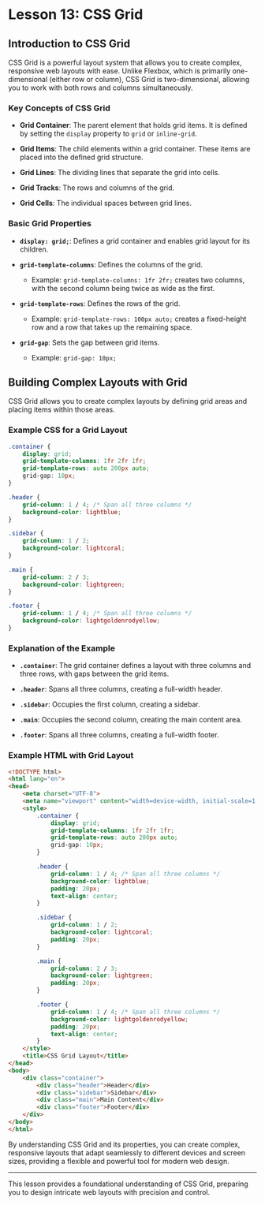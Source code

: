 # Lesson 13: CSS Grid

## Introduction to CSS Grid

CSS Grid is a powerful layout system that allows you to create complex, responsive web layouts with ease. Unlike Flexbox, which is primarily one-dimensional (either row or column), CSS Grid is two-dimensional, allowing you to work with both rows and columns simultaneously.

### Key Concepts of CSS Grid

- **Grid Container**: The parent element that holds grid items. It is defined by setting the `display` property to `grid` or `inline-grid`.

- **Grid Items**: The child elements within a grid container. These items are placed into the defined grid structure.

- **Grid Lines**: The dividing lines that separate the grid into cells.

- **Grid Tracks**: The rows and columns of the grid.

- **Grid Cells**: The individual spaces between grid lines.

### Basic Grid Properties

- **`display: grid;`**: Defines a grid container and enables grid layout for its children.

- **`grid-template-columns`**: Defines the columns of the grid.
  - Example: `grid-template-columns: 1fr 2fr;` creates two columns, with the second column being twice as wide as the first.

- **`grid-template-rows`**: Defines the rows of the grid.
  - Example: `grid-template-rows: 100px auto;` creates a fixed-height row and a row that takes up the remaining space.

- **`grid-gap`**: Sets the gap between grid items.
  - Example: `grid-gap: 10px;`

## Building Complex Layouts with Grid

CSS Grid allows you to create complex layouts by defining grid areas and placing items within those areas.

### Example CSS for a Grid Layout

```css
.container {
    display: grid;
    grid-template-columns: 1fr 2fr 1fr;
    grid-template-rows: auto 200px auto;
    grid-gap: 10px;
}

.header {
    grid-column: 1 / 4; /* Span all three columns */
    background-color: lightblue;
}

.sidebar {
    grid-column: 1 / 2;
    background-color: lightcoral;
}

.main {
    grid-column: 2 / 3;
    background-color: lightgreen;
}

.footer {
    grid-column: 1 / 4; /* Span all three columns */
    background-color: lightgoldenrodyellow;
}
```

### Explanation of the Example

- **`.container`**: The grid container defines a layout with three columns and three rows, with gaps between the grid items.

- **`.header`**: Spans all three columns, creating a full-width header.

- **`.sidebar`**: Occupies the first column, creating a sidebar.

- **`.main`**: Occupies the second column, creating the main content area.

- **`.footer`**: Spans all three columns, creating a full-width footer.

### Example HTML with Grid Layout

```html
<!DOCTYPE html>
<html lang="en">
<head>
    <meta charset="UTF-8">
    <meta name="viewport" content="width=device-width, initial-scale=1.0">
    <style>
        .container {
            display: grid;
            grid-template-columns: 1fr 2fr 1fr;
            grid-template-rows: auto 200px auto;
            grid-gap: 10px;
        }

        .header {
            grid-column: 1 / 4; /* Span all three columns */
            background-color: lightblue;
            padding: 20px;
            text-align: center;
        }

        .sidebar {
            grid-column: 1 / 2;
            background-color: lightcoral;
            padding: 20px;
        }

        .main {
            grid-column: 2 / 3;
            background-color: lightgreen;
            padding: 20px;
        }

        .footer {
            grid-column: 1 / 4; /* Span all three columns */
            background-color: lightgoldenrodyellow;
            padding: 20px;
            text-align: center;
        }
    </style>
    <title>CSS Grid Layout</title>
</head>
<body>
    <div class="container">
        <div class="header">Header</div>
        <div class="sidebar">Sidebar</div>
        <div class="main">Main Content</div>
        <div class="footer">Footer</div>
    </div>
</body>
</html>
```

By understanding CSS Grid and its properties, you can create complex, responsive layouts that adapt seamlessly to different devices and screen sizes, providing a flexible and powerful tool for modern web design.

---

This lesson provides a foundational understanding of CSS Grid, preparing you to design intricate web layouts with precision and control.